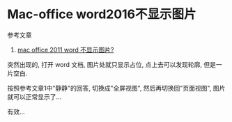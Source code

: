 # Mac-office word2016不显示图片

参考文章

1. [mac office 2011 word 不显示图片?](https://www.zhihu.com/question/20923303)

突然出现的, 打开 word 文档, 图片处就只显示占位, 点上去可以发现轮廓, 但是一片空白.

按照参考文章1中"静静"的回答, 切换成"全屏视图", 然后再切换回"页面视图", 图片就可以正常显示了...

有效...
